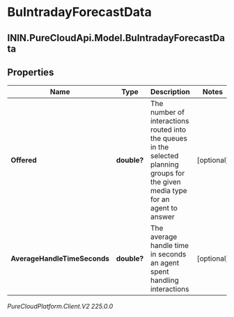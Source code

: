 # BuIntradayForecastData

## ININ.PureCloudApi.Model.BuIntradayForecastData

## Properties

|Name | Type | Description | Notes|
|------------ | ------------- | ------------- | -------------|
| **Offered** | **double?** | The number of interactions routed into the queues in the selected planning groups for the given media type for an agent to answer | [optional] |
| **AverageHandleTimeSeconds** | **double?** | The average handle time in seconds an agent spent handling interactions | [optional] |



_PureCloudPlatform.Client.V2 225.0.0_
